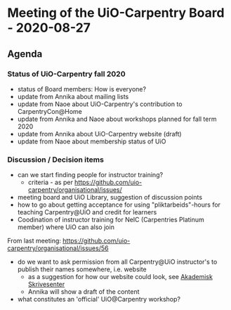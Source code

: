 # Meeting of the UiO-Carpentry Board - 2020-08-27

## Agenda

### Status of UiO-Carpentry fall 2020

- status of Board members: How is everyone?
- update from Annika about mailing lists
- update from Naoe about UiO-Carpentry's contribution to CarpentryCon@Home
- update from Annika and Naoe about workshops planned for fall term 2020
- update from Annika about UiO-Carpentry website (draft)
- update from Naoe about membership status of UiO

### Discussion / Decision items

- can we start finding people for instructor training?
  - criteria - as per https://github.com/uio-carpentry/organisational/issues/
- meeting board and UiO Library, suggestion of discussion points
- how to go about getting acceptance for using "pliktarbeids"-hours for teaching Carpentry@UiO and credit for learners
- Coodination of instructor training for NeIC (Carpentries Platinum member) where UiO can also join 

From last meeting: https://github.com/uio-carpentry/organisational/issues/56

- do we want to ask permission from all Carpentry@UiO instructor's to publish their names somewhere, i.e. website
  - as a suggestion for how our website could look, see [Akademisk Skrivesenter](https://www.ub.uio.no/skrive-publisere/skrivesenter/)
  - Annika will show a draft of the content
- what constitutes an 'official' UiO@Carpentry workshop?
